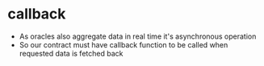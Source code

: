 # callback

- As oracles also aggregate data in real time it's asynchronous operation
- So our contract must have callback function to be called when requested data is fetched back